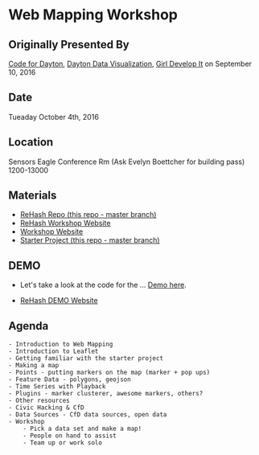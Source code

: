 # Web Mapping Workshop

## Originally Presented By
[Code for Dayton](http://codefordayton.org/),
[Dayton Data Visualization](http://www.meetup.com/daytondv),
[Girl Develop It](http://www.meetup.com/Girl-Develop-It-Dayton)
on September 10, 2016

## Date
Tueaday October 4th, 2016

## Location
Sensors Eagle Conference Rm (Ask Evelyn Boettcher for building pass)
1200-13000


## Materials
- [ReHash Repo (this repo - master branch)](https://github.com/ejboettcher/mapping_workshop)
- [ReHash Workshop Website](https://ejboettcher.github.io/mapping_workshop)
- [Workshop Website](http://codefordayton.github.io/mapping_workshop)
- [Starter Project (this repo - master branch)](https://github.com/codefordayton/mapping_workshop)

## DEMO
- Let's take a look at the code for the ...
                <a href="tutorial/00_Demo/index.html" target="_blank">Demo here</a>.
                
- [ReHash DEMO Website](https://ejboettcher.github.io/mapping_workshop/tutorial/00_Demo)

## Agenda
    - Introduction to Web Mapping
    - Introduction to Leaflet
    - Getting familiar with the starter project
    - Making a map
    - Points - putting markers on the map (marker + pop ups)
    - Feature Data - polygons, geojson
    - Time Series with Playback
    - Plugins - marker clusterer, awesome markers, others?
    - Other resources
    - Civic Hacking & CfD
    - Data Sources - CfD data sources, open data
    - Workshop
        - Pick a data set and make a map!
        - People on hand to assist
        - Team up or work solo
